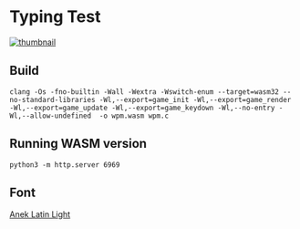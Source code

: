 # Typing Test

[![thumbnail](thumbnail.png)](http://tsoding.org/snake-c-wasm/)


## Build

```console
clang -Os -fno-builtin -Wall -Wextra -Wswitch-enum --target=wasm32 --no-standard-libraries -Wl,--export=game_init -Wl,--export=game_render -Wl,--export=game_update -Wl,--export=game_keydown -Wl,--no-entry -Wl,--allow-undefined  -o wpm.wasm wpm.c
```

## Running WASM version

```console
python3 -m http.server 6969
```

## Font

[Anek Latin Light](https://github.com/EkType/Anek)

